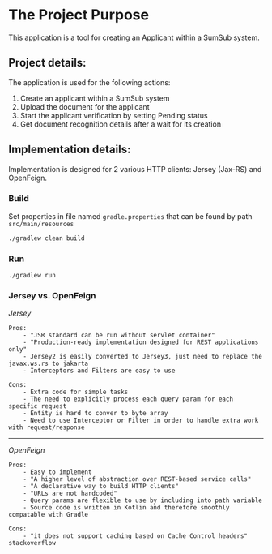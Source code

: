 # The Project Purpose

This application is a tool for creating an Applicant within a SumSub system.

## Project details:

The application is used for the following actions:
1. Create an applicant within a SumSub system
2. Upload the document for the applicant
3. Start the applicant verification by setting Pending status
4. Get document recognition details after a wait for its creation

## Implementation details:

Implementation is designed for 2 various HTTP clients: Jersey (Jax-RS) and OpenFeign.

### Build

Set properties in file named `gradle.properties` that can be found by path `src/main/resources`

    ./gradlew clean build

### Run

    ./gradlew run

### Jersey vs. OpenFeign

_Jersey_

    Pros:
        - "JSR standard can be run without servlet container"
        - "Production-ready implementation designed for REST applications only"
        - Jersey2 is easily converted to Jersey3, just need to replace the javax.ws.rs to jakarta
        - Interceptors and Filters are easy to use 

    Cons:
        - Extra code for simple tasks
        - The need to explicitly process each query param for each specific request
        - Entity is hard to conver to byte array 
        - Need to use Interceptor or Filter in order to handle extra work with request/response

---
_OpenFeign_

    Pros:
        - Easy to implement
        - "A higher level of abstraction over REST-based service calls"
        - "A declarative way to build HTTP clients"
        - "URLs are not hardcoded"
        - Query params are flexible to use by including into path variable
        - Source code is written in Kotlin and therefore smoothly compatable with Gradle

    Cons:
        - "it does not support caching based on Cache Control headers" stackoverflow
